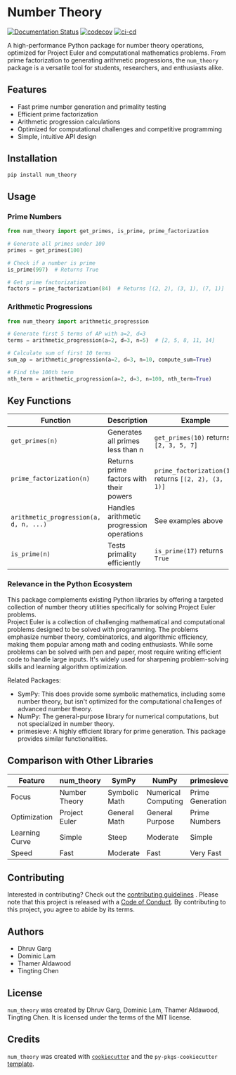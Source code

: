 # Number Theory
[![Documentation Status](https://readthedocs.org/projects/num-theory/badge/?version=latest)](https://num-theory.readthedocs.io/en/latest/?badge=latest)
[![codecov](https://codecov.io/gh/UBC-MDS/num_theory/graph/badge.svg?token=D83Q1sJfPf)](https://codecov.io/gh/UBC-MDS/num_theory)
[![ci-cd](https://github.com/UBC-MDS/num_theory/actions/workflows/ci-cd.yml/badge.svg)](https://github.com/UBC-MDS/num_theory/actions/workflows/ci-cd.yml)

A high-performance Python package for number theory operations, optimized for Project Euler and computational mathematics problems. From prime factorization to generating arithmetic progressions, the `num_theory` package is a versatile tool for students, researchers, and enthusiasts alike.

## Features

- Fast prime number generation and primality testing
- Efficient prime factorization
- Arithmetic progression calculations
- Optimized for computational challenges and competitive programming
- Simple, intuitive API design

## Installation

```bash
pip install num_theory
```

## Usage

### Prime Numbers

```python
from num_theory import get_primes, is_prime, prime_factorization

# Generate all primes under 100
primes = get_primes(100)

# Check if a number is prime
is_prime(997)  # Returns True

# Get prime factorization
factors = prime_factorization(84)  # Returns [(2, 2), (3, 1), (7, 1)]
```

### Arithmetic Progressions

```python
from num_theory import arithmetic_progression

# Generate first 5 terms of AP with a=2, d=3
terms = arithmetic_progression(a=2, d=3, n=5)  # [2, 5, 8, 11, 14]

# Calculate sum of first 10 terms
sum_ap = arithmetic_progression(a=2, d=3, n=10, compute_sum=True)

# Find the 100th term
nth_term = arithmetic_progression(a=2, d=3, n=100, nth_term=True)
```

## Key Functions

| Function | Description | Example |
|----------|-------------|---------|
| `get_primes(n)` | Generates all primes less than n | `get_primes(10)` returns `[2, 3, 5, 7]` |
| `prime_factorization(n)` | Returns prime factors with their powers | `prime_factorization(12)` returns `[(2, 2), (3, 1)]` |
| `arithmetic_progression(a, d, n, ...)` | Handles arithmetic progression operations | See examples above |
| `is_prime(n)` | Tests primality efficiently | `is_prime(17)` returns `True` |

### Relevance in the Python Ecosystem

This package complements existing Python libraries by offering a targeted collection of number theory utilities specifically for solving Project Euler problems.  
Project Euler is a collection of challenging mathematical and computational problems designed to be solved with programming. The problems emphasize number theory, combinatorics, and algorithmic efficiency, making them popular among math and coding enthusiasts. While some problems can be solved with pen and paper, most require writing efficient code to handle large inputs. It's widely used for sharpening problem-solving skills and learning algorithm optimization.

Related Packages:

- SymPy: This does provide some symbolic mathematics, including some number theory, but isn't optimized for the computational challenges of advanced number theory.
- NumPy: The general-purpose library for numerical computations, but not specialized in number theory.
- primesieve: A highly efficient library for prime generation. This package provides similar functionalities.

## Comparison with Other Libraries

| Feature | num_theory | SymPy | NumPy | primesieve |
|---------|------------|-------|-------|------------|
| Focus | Number Theory | Symbolic Math | Numerical Computing | Prime Generation |
| Optimization | Project Euler | General Math | General Purpose | Prime Numbers |
| Learning Curve | Simple | Steep | Moderate | Simple |
| Speed | Fast | Moderate | Fast | Very Fast |

## Contributing

Interested in contributing? Check out the [contributing guidelines](contributing.md) . Please note that this project is released with a [Code of Conduct](conduct.md). By contributing to this project, you agree to abide by its terms.

## Authors

- Dhruv Garg
- Dominic Lam
- Thamer Aldawood
- Tingting Chen

## License

`num_theory` was created by Dhruv Garg, Dominic Lam, Thamer Aldawood, Tingting Chen. It is licensed under the terms of the MIT license.

## Credits

`num_theory` was created with [`cookiecutter`](https://cookiecutter.readthedocs.io/en/latest/) and the `py-pkgs-cookiecutter` [template](https://github.com/py-pkgs/py-pkgs-cookiecutter).